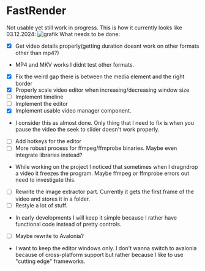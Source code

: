 # FastRender

Not usable yet still work in progress.
This is how it currently looks like 03.12.2024:
![grafik](https://github.com/Ati1707/FastRender/assets/152104750/5a5e3b82-b31b-43d7-b466-c828383e0d1b)
What needs to be done:
- [x] Get video details properly(getting duration doesnt work on other formats other than mp4?)
-  MP4 and MKV works I didnt test other formats.
- [x] Fix the weird gap there is between the media element and the right border
- [x] Properly scale video editor when increasing/decreasing window size
- [ ] Implement timeline
- [ ] Implement the editor
- [x] Implement usable video manager component.
- I consider this as almost done. Only thing that I need to fix is when you pause the video the seek to slider doesn't work properly.
- [ ] Add hotkeys for the editor
- [ ] More robust process for ffmpeg/ffmprobe binaries. Maybe even integrate libraries instead?
- While working on the project I noticed that sometimes when I dragndrop a video it freezes the program.
      Maybe ffmpeg or ffmprobe errors out need to investigate this.
- [ ] Rewrite the image extractor part. Currently it gets the first frame of the video and stores it in a folder.
- [ ] Restyle a lot of stuff.
- In early developments I will keep it simple because I rather have functional code instead of pretty controls.
- [ ] Maybe rewrite to Avalonia?
- I want to keep the editor windows only. I don't wanna switch to avalonia because of cross-platform support but rather because I like to use "cutting edge" frameworks.

